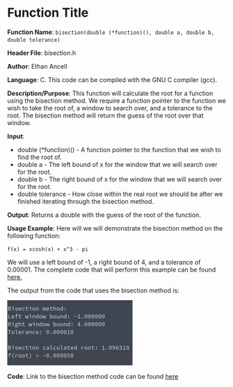 # Function Title
**Function Name**: ```bisection(double (*function)(), double a, double b, double tolerance)```

**Header File**: bisection.h

**Author**: Ethan Ancell

**Language**: C. This code can be compiled with the GNU C compiler (gcc).

**Description/Purpose**: This function will calculate the root for a function using the bisection method. We require a function pointer to the function we wish to take the root of, a window to search over, and a tolerance to the root. The bisection method will return the guess of the root over that window.

**Input**: 
* double (\*function)() - A function pointer to the function that we wish to find the root of.
* double a - The left bound of x for the window that we will search over for the root.
* double b - The right bound of x for the window that we will search over for the root.
* double tolerance - How close within the real root we should be after we finished iterating through the bisection method.

**Output**: Returns a double with the guess of the root of the function.

**Usage Example**: Here will we will demonstrate the bisection method on the following function:
```
f(x) = xcosh(x) + x^3 - pi
```
We will use a left bound of -1, a right bound of 4, and a tolerance of 0.00001. The complete code that will perform this example can be found [here.](https://github.com/ethanancell/math4610/blob/master/tasks_source/task_sheet_2/sheet2task8/bisection_example.c)

The output from the code that uses the bisection method is:

![Console Output Picture](../images/s2_t8_cmdoutput.png)

**Code**: Link to the bisection method code can be found [here](https://github.com/ethanancell/math4610/blob/master/shared_library/src/bisection.c)
